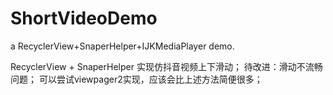 # ShortVideoDemo
a RecyclerView+SnaperHelper+IJKMediaPlayer demo.

RecyclerView + SnaperHelper 实现仿抖音视频上下滑动；
待改进：滑动不流畅问题；
可以尝试viewpager2实现，应该会比上述方法简便很多；
